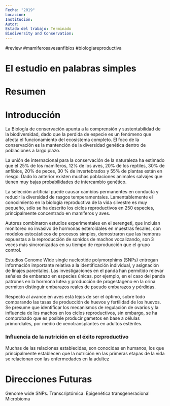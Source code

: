 ```yaml
---
Fecha: "2019"
Locacion: 
Institución: 
Autor: 
Estado del trabajo: Terminado
Biodiversity and Conservation:
---
```


#review #mamiferosavesanfibios #biologiareproductiva

# El estudio en palabras simples
# Resumen

# Introducción
La Biología de conservación apunta a la comprensión y sustentabilidad de la biodiversidad, dado que la perdida de especie es un fenómeno que afecta el funcionamiento del ecosistema completo. El foco de la conservación es la mantención de la diversidad genética dentro de poblaciones a largo plazo.

La unión de internacional para la conservación de la naturaleza ha estimado que el 25% de los mamiferos, 12% de los aves, 20% de los reptiles, 30% de anfibios, 20% de peces, 30 % de invertebrados y 55% de plantas están en riesgo. Dado lo anterior existen muchas poblaciones animales salvajes que tienen muy bajas probabilidades de intercambio genético.

La selección artificial  puede causar cambios permanentes en conducta y reducir la diversidad de rasgos temperamentales.
Lamentablemente el conocimiento en la biología reproductiva de la vida silvestre es muy pequeño, sólo se ha descrito los ciclos reproductivos en 250 especies, principalmente concentrado en mamíferos y aves.

Autores combinaron estudios experimentales en el serengeti, que incluian monitoreo no invasivo de hormonas esteroidales en muestras fecales, con modelos estocásticos de procesos simples, demostraron que las hembras expuestas a la reproducción de sonidos de machos vocalizando, son 3 veces más sincronizadas en su tiempo de reproducción que el grupo control.

Estudios Genome Wide single nucleotide polymorphims (SNPs) entregan información importante relativa a la identificación individual, y asignación de linajes parentales.
Las investigaciones en el panda han permitido relevar señales de embarazo en especies únicas. por ejemplo, en el caso del panda patrones en la hormona lutea y producción de progestageno en la orina permiten distinguir embarazos reales de pseudo embarazos y pérdidas.

Respecto al avance en aves está lejos de ser el óptimo, sobre todo comparando las tasas de producción de huevos y fertilidad de los huevos. Se presume que identificar los mecanismos de regulación de ovarios y la influencia de los machos en los ciclos reproductivos, sin embargo, se ha comprobado que es posible producir gametos en base a células primordiales, por medio de xenotransplantes en adultos estériles.
### Influencia de la nutrición en el éxito reproductivo
Muchas de las relaciones establecidas, son conocidas en humanos, los que principalmente establecen que la nutrición en las primeras etapas de la vida se relacionan con las enfermedades en la adultez
# Direcciones Futuras
Genome wide SNPs.
Transcriptómica.
Epigenética transgeneracional
Microbioma
